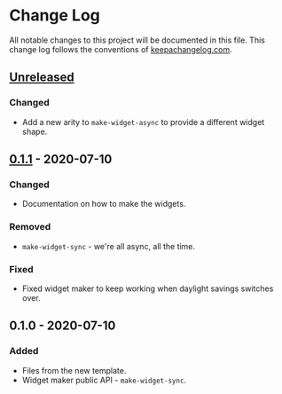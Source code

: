 # Change Log
All notable changes to this project will be documented in this file. This change log follows the conventions of [keepachangelog.com](http://keepachangelog.com/).

## [Unreleased]
### Changed
- Add a new arity to `make-widget-async` to provide a different widget shape.

## [0.1.1] - 2020-07-10
### Changed
- Documentation on how to make the widgets.

### Removed
- `make-widget-sync` - we're all async, all the time.

### Fixed
- Fixed widget maker to keep working when daylight savings switches over.

## 0.1.0 - 2020-07-10
### Added
- Files from the new template.
- Widget maker public API - `make-widget-sync`.

[Unreleased]: https://github.com/your-name/test_01/compare/0.1.1...HEAD
[0.1.1]: https://github.com/your-name/test_01/compare/0.1.0...0.1.1
